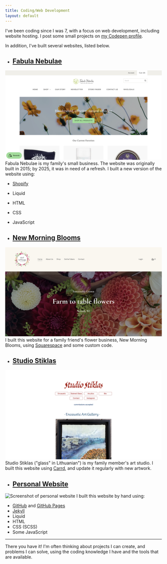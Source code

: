 ```yaml
---
title: Coding/Web Development
layout: default
---
```


I've been coding since I was 7, with a focus on web development, including website hosting. I post some small projects on [my Codepen profile](https://codepen.io/gaudenisg).

In addition, I've built several websites, listed below. 

* ## [Fabula Nebulae](https://fabulanebulae.com)
![Screenshot of Fabula Nebulae website](/assets/images/fabulanebulae-website-screenshot.png)
Fabula Nebulae is my family's small business. The website was originally built in 2015; by 2025, it was in need of a refresh. I built a new version of the website using:
* [Shopify](https://shopify.com)
* Liquid
* HTML
* CSS
* JavaScript

* ## [New Morning Blooms](https://newmorningblooms.com)
![Screenshot of New Morning Blooms website](/assets/images/newmorningblooms-website-screenshot.png)
I built this website for a family friend's flower business, New Morning Blooms, using [Squarespace](https://squarespace.com) and some custom code.

* ## [Studio Stiklas](https://studiostiklas.com)
![Screenshot of Studio Stiklas website](/assets/images/studiostiklas-website-screenshot.png)
Studio Stiklas ("glass" in Lithuanian") is my family member's art studio. I built this website using [Carrd](https://carrd.co), and update it regularly with new artwork.

* ## [Personal Website](/)
![Screenshot of personal website](/assets/images/personal-website-screenshot.png)
I built this website by hand using:
* [GitHub](https://github.com) and [GitHub Pages](https://docs.github.com/en/pages)
* [Jekyll](https://jekyllrb.com)
* Liquid
* HTML
* CSS (SCSS)
* Some JavaScript

---

There you have it! I'm often thinking about projects I can create, and problems I can solve, using the coding knowledge I have and the tools that are available.
